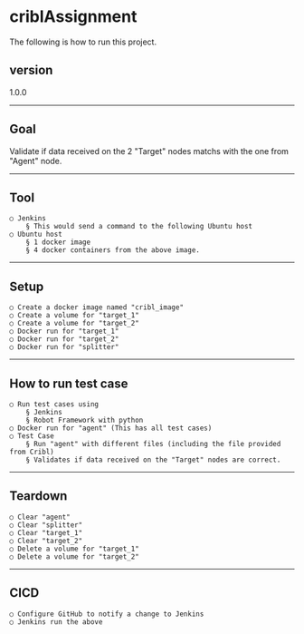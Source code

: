 # criblAssignment
The following is how to run this project.

## version
1.0.0

---
## Goal
Validate if data received on the 2 "Target" nodes matchs with the one from "Agent" node.

---
##  Tool
    ○ Jenkins
        § This would send a command to the following Ubuntu host
    ○ Ubuntu host
        § 1 docker image
        § 4 docker containers from the above image.
---
## Setup 
    ○ Create a docker image named "cribl_image"
    ○ Create a volume for "target_1"
    ○ Create a volume for "target_2"
    ○ Docker run for "target_1"
    ○ Docker run for "target_2"
    ○ Docker run for "splitter"

---

## How to run test case
    ○ Run test cases using 
        § Jenkins
        § Robot Framework with python
    ○ Docker run for "agent" (This has all test cases)
    ○ Test Case
        § Run "agent" with different files (including the file provided from Cribl)
        § Validates if data received on the "Target" nodes are correct.

---      
## Teardown
    ○ Clear "agent"
    ○ Clear "splitter"
    ○ Clear "target_1"
    ○ Clear "target_2"
    ○ Delete a volume for "target_1"
    ○ Delete a volume for "target_2"
     
---
##  CICD
    ○ Configure GitHub to notify a change to Jenkins
    ○ Jenkins run the above